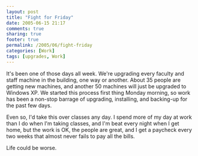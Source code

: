 ```yaml
---
layout: post
title: "Fight for Friday"
date: 2005-06-15 21:17
comments: true
sharing: true
footer: true
permalink: /2005/06/fight-friday
categories: [Work]
tags: [upgrades, Work]
---
```

It's been one of those days all week.  We're upgrading every faculty and staff machine in the building, one way or another.  About 35 people are getting new machines, and another 50 machines will just be upgraded to Windows XP.  We started this process first thing Monday morning, so work has been a non-stop barrage of upgrading, installing, and backing-up for the past few days.

Even so, I'd take this over classes any day.  I spend more of my day at work than I do when I'm taking classes, and I'm beat every night when I get home, but the work is OK, the people are great, and I get a paycheck every two weeks that almost never fails to pay all the bills.

Life could be worse.
